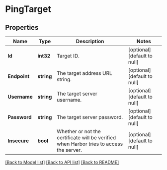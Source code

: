 # PingTarget

## Properties
Name | Type | Description | Notes
------------ | ------------- | ------------- | -------------
**Id** | **int32** | Target ID. | [optional] [default to null]
**Endpoint** | **string** | The target address URL string. | [optional] [default to null]
**Username** | **string** | The target server username. | [optional] [default to null]
**Password** | **string** | The target server password. | [optional] [default to null]
**Insecure** | **bool** | Whether or not the certificate will be verified when Harbor tries to access the server. | [optional] [default to null]

[[Back to Model list]](../README.md#documentation-for-models) [[Back to API list]](../README.md#documentation-for-api-endpoints) [[Back to README]](../README.md)



